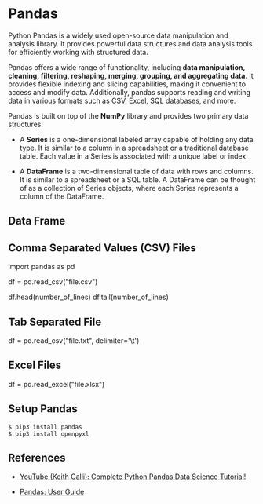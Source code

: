 # Pandas

Python Pandas is a widely used open-source data manipulation and analysis library. It provides powerful data structures and data analysis tools for efficiently working with structured data. 

Pandas offers a wide range of functionality, including **data manipulation, cleaning, filtering, reshaping, merging, grouping, and aggregating data**. 
It provides flexible indexing and slicing capabilities, making it convenient to access and modify data. Additionally, pandas supports reading and writing data in various formats such as CSV, Excel, SQL databases, and more.

Pandas is built on top of the **NumPy** library and provides two primary data structures: 

* A **Series** is a one-dimensional labeled array capable of holding any data type. It is similar to a column in a spreadsheet or a traditional database table. Each value in a Series is associated with a unique label or index.

* A **DataFrame** is a two-dimensional table of data with rows and columns. It is similar to a spreadsheet or a SQL table. A DataFrame can be thought of as a collection of Series objects, where each Series represents a column of the DataFrame.


## Data Frame


## Comma Separated Values (CSV) Files 

import pandas as pd

df = pd.read_csv("file.csv")

df.head(number_of_lines)
df.tail(number_of_lines)


## Tab Separated File

df = pd.read_csv("file.txt", delimiter='\t')



## Excel Files 

df = pd.read_excel("file.xlsx")

## Setup Pandas

```
$ pip3 install pandas
$ pip3 install openpyxl
```

## References
* [YouTube (Keith Galli): Complete Python Pandas Data Science Tutorial!](https://youtu.be/vmEHCJofslg)

* [Pandas: User Guide](https://pandas.pydata.org/docs/user_guide/index.html)
